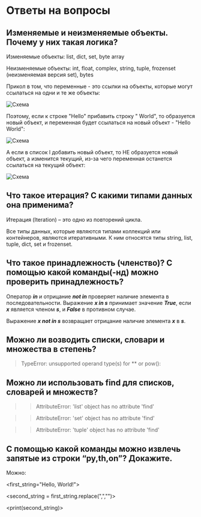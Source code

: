 # Ответы на вопросы
## Изменяемые и неизменяемые объекты. Почему у них такая логика?

Изменяемые объекты:
list, dict, set, byte array

Неизменяемые объекты:
int, float, complex, string, tuple, frozenset (неизменяемая версия set), bytes

Прикол в том, что переменные - это ссылки на объекты, которые могут ссылаться на одни и те же объекты:

![Схема](https://pythonist.ru/wp-content/uploads/2020/11/1_qn3uv2xfqfrzicebsy7mra.png)

 Поэтому, если к строке "Hello" прибавить строку " World", то образуется новый объект, и переменная будет ссылаться на новый объект - "Hello World":

![Схема](https://pythonist.ru/wp-content/uploads/2020/11/1_yeqzoxq6lsfwww4x3tzvga.png)

А если в список l добавить новый объект, то НЕ образуется новый объект, а изменится текущий, из-за чего переменная останется ссылаться на текущий объект:

 ![Схема](https://pythonist.ru/wp-content/uploads/2020/11/1_qdz-k3hvnh7e4c8ogb1y3a.png)

 ## Что такое итерация? С какими типами данных она применима? 

 Итерация (Iteration) – это одно из повторений цикла.

 Все типы данных, которые являются типами коллекций или контейнеров, являются итеративными. К ним относятся типы string, list, tuple, dict, set и frozenset.

## Что такое принадлежность (членство)? С помощью какой команды(-нд) можно проверить принадлежность?

Оператор ***in*** и отрицание ***not in*** проверяет наличие элемента в последовательности. Выражение ***x in s*** принимает значение ***True***, если ***x*** является членом ***s***, и ***False*** в противном случае.

Выражение ***x not in s*** возвращает отрицание наличие элемента ***x*** в ***s***.

## Можно ли возводить списки, словари и множества в степень?

> TypeError: unsupported operand type(s) for ** or pow():

## Можно ли использовать find для списков, словарей и множеств?

>> AttributeError: 'list' object has no attribute 'find'

>> AttributeError: 'set' object has no attribute 'find'

>> AttributeError: 'tuple' object has no attribute 'find'

## С помощью какой команды можно извлечь запятые из строки “py,th,on”? Докажите.

Можно:

<first_string="Hello, World!">

<second_string = first_string.replace(",","")>

<print(second_string)>

